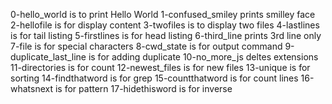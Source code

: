 0-hello_world is to print Hello World
1-confused_smiley prints smilley face
2-hellofile is for display content
3-twofiles is to display two files
4-lastlines is for tail listing
5-firstlines is for head listing
6-third_line prints 3rd line only
7-file is for special characters
8-cwd_state is for output command
9-duplicate_last_line is for adding duplicate
10-no_more_js deltes extensions
11-directories is for count
12-newest_files is for new files
13-unique is for sorting
14-findthatword is for grep
15-countthatword is for count lines
16-whatsnext is for pattern
17-hidethisword is for inverse
